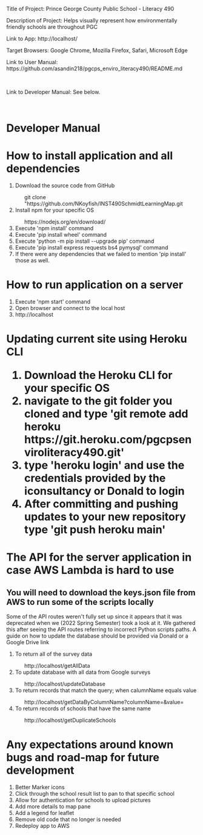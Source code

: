 <p>Title of Project: Prince George County Public School - Literacy 490</p>
<p>Description of Project: Helps visually represent how environmentally friendly schools are throughout PGC</p>
<p>Link to App: http://localhost/</p>
<p>Target Browsers: Google Chrome, Mozilla Firefox, Safari, Microsoft Edge</p>
<p>Link to User Manual: https://github.com/asandin218/pgcps_enviro_literacy490/README.md</p><br/>
<p>Link to Developer Manual: See below. </p><br/>

# Developer Manual
<h1>How to install application and all dependencies</h1>
  <ol>
    <li>Download the source code from GitHub</li>
      <ul>git clone "https://github.com/NKoyfish/INST490SchmidtLearningMap.git</ul>
    <li>Install npm for your specific OS</li>
      <ul> https://nodejs.org/en/download/ </ul>
    <li>Execute 'npm install' command</li>
    <li>Execute 'pip install wheel' command</li>
    <li>Execute 'python -m pip install --upgrade pip' command</li>
    <li>Execute 'pip install express requests bs4 pymysql' command</li>
    <li>If there were any dependencies that we failed to mention 'pip install' those as well.
  </ol>
<h1>How to run application on a server </h1>
  <ol>
    <li>Execute 'npm start' command</li>
    <li>Open browser and connect to the local host</li>
    <li>http://localhost</li>
  </ol>
<h1>
  <p>Updating current site using Heroku CLI</p>
  <ol>
    <li>Download the Heroku CLI for your specific OS</li>
    <li>navigate to the git folder you cloned and type 'git remote add heroku https://git.heroku.com/pgcpsenviroliteracy490.git'</li>
    <li>type 'heroku login' and use the credentials provided by the iconsultancy or Donald to login</li>
    <li>After committing and pushing updates to your new repository type 'git push heroku main'</li>
  </ol>
</h1>
<h1>The API for the server application in case AWS Lambda is hard to use</h1>
  <h2>You will need to download the keys.json file from AWS to run some of the scripts locally</h2>
  <p>Some of the API routes weren't fully set up since it appears that it was deprecated when we (2022 Spring Semester) took a look at it. We gathered this after seeing the API routes referring to incorrect Python scripts paths. A guide on how to update the database should be provided via Donald or a Google Drive link</p>
  <ol>
    <li>To return all of the survey data</li>
      <ul> http://localhost/getAllData</ul>
    <li>To update database with all data from Google surveys</li>
      <ul> http://localhost/updateDatabase </ul>
    <li>To return records that match the query; when calumnName equals value</li>
      <ul> http://localhost/getDataByColumnName?columnName=<column name>&value=<value to query></ul>
    <li>To return records of schools that have the same name</li>
      <ul> http://localhost/getDuplicateSchools</ul>
  </ol>
<h1>Any expectations around known bugs and road-map for future development </h1>
  <ol>
    <li>Better Marker icons</li>
    <li>Click through the school result list to pan to that specific school</li>
    <li>Allow for authentication for schools to upload pictures</li>
    <li>Add more details to map pane</li>
    <li>Add a legend for leaflet</li>
    <li>Remove old code that no longer is needed</li>
    <li>Redeploy app to AWS</li>
  </ol>
